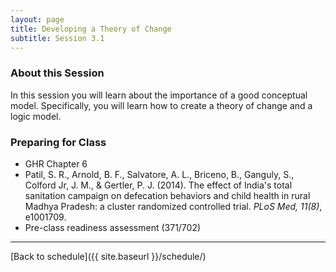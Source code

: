 ```yaml
---
layout: page
title: Developing a Theory of Change
subtitle: Session 3.1
---
```


### About this Session

In this session you will learn about the importance of a good conceptual model. Specifically, you will learn how to create a theory of change and a logic model.

### Preparing for Class

* GHR Chapter 6
* Patil, S. R., Arnold, B. F., Salvatore, A. L., Briceno, B., Ganguly, S., Colford Jr, J. M., & Gertler, P. J. (2014). The effect of India's total sanitation campaign on defecation behaviors and child health in rural Madhya Pradesh: a cluster randomized controlled trial. *PLoS Med, 11(8)*, e1001709.
* Pre-class readiness assessment (371/702)


* * *

[Back to schedule]({{ site.baseurl }}/schedule/)